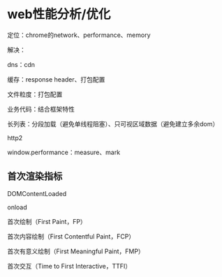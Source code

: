# web性能分析/优化


定位：chrome的network、performance、memory

解决：

dns：cdn

缓存：response header、打包配置

文件粒度：打包配置

业务代码：结合框架特性

长列表：分段加载（避免单线程阻塞）、只可视区域数据（避免建立多余dom）

http2

window.performance：measure、mark


## 首次渲染指标

DOMContentLoaded

onload

首次绘制（First Paint，FP）

首次内容绘制（First Contentful Paint，FCP）

首次有意义绘制（First Meaningful Paint，FMP）

首次交互（Time to First Interactive，TTFI）
